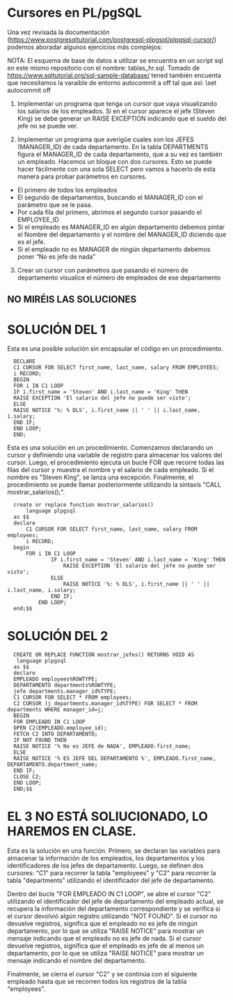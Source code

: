 # Cursores en PL/pgSQL

Una vez revisada la documentación (https://www.postgresqltutorial.com/postgresql-plpgsql/plpgsql-cursor/) podemos aboradar algunos ejercicios más complejos:

NOTA: El esquema de base de datos a utilizar se encuentra en un script sql en este mismo repositorio con el nombre: tablas_hr.sql. Tomado de https://www.sqltutorial.org/sql-sample-database/ tened también encuenta que necesitamos la varaible de entorno autocommit a off tal que así: \set autocommit off

1. Implementar un programa que tenga un cursor que vaya visualizando los salarios de los empleados. Si en el cursor aparece el jefe (Steven King) se debe generar un RAISE EXCEPTION indicando que el sueldo del jefe no se puede ver.

2. Implementar un programa  que averigüe cuales son los JEFES (MANAGER_ID) de cada departamento. En la tabla DEPARTMENTS figura el MANAGER_ID de cada departamento, que a su vez es también un empleado. Hacemos un bloque con dos cursores. Esto se puede hacer fácilmente con una sola SELECT pero vamos a hacerlo de esta manera para probar parámetros en cursores. 

* El primero de todos los empleados
* El segundo de departamentos, buscando el MANAGER_ID con el parámetro que se le pasa.
* Por cada fila del primero, abrimos el segundo cursor pasando el EMPLOYEE_ID
* Si el empleado es MANAGER_ID en algún departamento debemos pintar el Nombre del departamento y el nombre del MANAGER_ID diciendo que es el jefe.
* Si el empleado no es MANAGER de ningún departamento debemos poner “No es jefe de nada”

3. Crear un cursor con parámetros que pasando el número de departamento visualice el número de empleados de ese departamento

## NO MIRÉIS LAS SOLUCIONES

# SOLUCIÓN DEL 1

Esta es una posible solución sin encapsular el código en un procedimiento.

      DECLARE
      C1 CURSOR FOR SELECT first_name, last_name, salary FROM EMPLOYEES;
      i RECORD;
      BEGIN
      FOR i IN C1 LOOP
      IF i.first_name = 'Steven' AND i.last_name = 'King' THEN
      RAISE EXCEPTION 'El salario del jefe no puede ser visto';
      ELSE
      RAISE NOTICE '%: % DLS', i.first_name || ' ' || i.last_name, i.salary;
      END IF;
      END LOOP;
      END;

Esta es una solución en un procedimiento. Comenzamos declarando un cursor y definiendo una variable de registro para almacenar los valores del cursor. Luego, el procedimiento ejecuta un bucle FOR que recorre todas las filas del cursor y muestra el nombre y el salario de cada empleado. Si el nombre es "Steven King", se lanza una excepción. Finalmente, el procedimiento se puede llamar posteriormente utilizando la sintaxis "CALL mostrar_salarios();".

      create or replace function mostrar_salarios()
          language plpgsql
      as $$
      declare
          C1 CURSOR FOR SELECT first_name, last_name, salary FROM employees;
          i RECORD;
      begin
          FOR i IN C1 LOOP
                  IF i.first_name = 'Steven' AND i.last_name = 'King' THEN
                      RAISE EXCEPTION 'El salario del jefe no puede ser visto';
                  ELSE
                      RAISE NOTICE '%: % DLS', i.first_name || ' ' || i.last_name, i.salary;
                  END IF;
              END LOOP;
      end;$$


# SOLUCIÓN DEL 2

      CREATE OR REPLACE FUNCTION mostrar_jefes() RETURNS VOID AS
       language plpgsql
      as $$
      declare
      EMPLEADO employees%ROWTYPE;
      DEPARTAMENTO departments%ROWTYPE;
      jefe departments.manager_id%TYPE;
      C1 CURSOR FOR SELECT * FROM employees;
      C2 CURSOR (j departments.manager_id%TYPE) FOR SELECT * FROM departments WHERE manager_id=j;
      BEGIN
      FOR EMPLEADO IN C1 LOOP
      OPEN C2(EMPLEADO.employee_id);
      FETCH C2 INTO DEPARTAMENTO;
      IF NOT FOUND THEN
      RAISE NOTICE '% No es JEFE de NADA', EMPLEADO.first_name;
      ELSE
      RAISE NOTICE '% ES JEFE DEL DEPARTAMENTO %', EMPLEADO.first_name, DEPARTAMENTO.department_name;
      END IF;
      CLOSE C2;
      END LOOP;
      END;$$
      
 # EL 3 NO ESTÁ SOLIUCIONADO, LO HAREMOS EN CLASE.


Esta es la solución en una función. Primero, se declaran las variables para almacenar la información de los empleados, los departamentos y los identificadores de los jefes de departamento. Luego, se definen dos cursores: "C1" para recorrer la tabla "employees" y "C2" para recorrer la tabla "departments" utilizando el identificador del jefe de departamento.

Dentro del bucle "FOR EMPLEADO IN C1 LOOP", se abre el cursor "C2" utilizando el identificador del jefe de departamento del empleado actual, se recupera la información del departamento correspondiente y se verifica si el cursor devolvió algún registro utilizando "NOT FOUND". Si el cursor no devuelve registros, significa que el empleado no es jefe de ningún departamento, por lo que se utiliza "RAISE NOTICE" para mostrar un mensaje indicando que el empleado no es jefe de nada. Si el cursor devuelve registros, significa que el empleado es jefe de al menos un departamento, por lo que se utiliza "RAISE NOTICE" para mostrar un mensaje indicando el nombre del departamento.

Finalmente, se cierra el cursor "C2" y se continúa con el siguiente empleado hasta que se recorren todos los registros de la tabla "employees".
